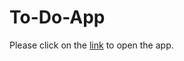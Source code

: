 # To-Do-App
Please click on the <a href="https://deepak-6154.github.io/To-Do-App/"> link</a> to open the app.
